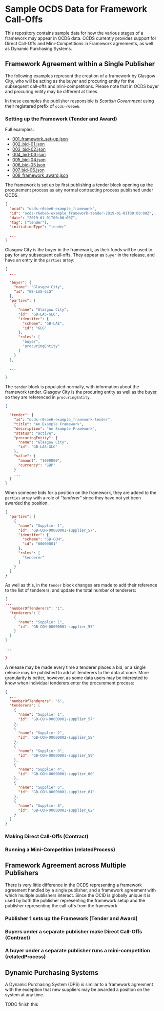 # Sample OCDS Data for Framework Call-Offs

This repository contains sample data for how the various stages of a framework may appear in OCDS data. OCDS currently provides support for Direct Call-Offs and Mini-Competitions in Framework agreements, as well as Dynamic Purchasing Systems.

## Framework Agreement within a Single Publisher
The following examples represent the creation of a framework by Glasgow City, who will be acting as the buyer and procuring entity for the subsequent call-offs and mini-competitions. Please note that in OCDS buyer and procuring entity may be different at times.

In these examples the publisher responsible is *Scottish Government* using their registered prefix of `ocds-r6ebe6`.

### Setting up the Framework (Tender and Award)

Full examples:
+ [001_framework_set-up.json](/single_publisher/001_framework_set-up.json)
+ [002_bid-01.json](/single_publisher/002_bid-01.json)
+ [003_bid-02.json](/single_publisher/003_bid-02.json)
+ [004_bid-03.json](/single_publisher/004_bid-03.json)
+ [005_bid-04.json](/single_publisher/005_bid-04.json)
+ [006_bid-05.json](/single_publisher/006_bid-05.json)
+ [007_bid-06.json](/single_publisher/007_bid-06.json)
+ [008_framework_award.json](/single_publisher/008_framework_award.json)

The framework is set up by first publishing a tender block opening up the procurement process as any normal contracting process published under OCDS.
```json
{
  "ocid": "ocds-r6ebe6-example_framework",
  "id": "ocds-r6ebe6-example_framework-tender-2019-01-01T00:00:00Z",
  "date": "2019-01-01T00:00:00Z",
  "tag": ["tender"],
  "initiationType": "tender"

  ...
}
```

Glasgow City is the buyer in the framework, as their funds will be used to pay for any subsequent call-offs. They appear as `buyer` in the release, and have an entry in the `parties` array:
```json
{
  ...

  "buyer": {
    "name": "Glasgow City",
    "id": "GB-LAS-GLG"
  },
  "parties": [
    {
      "name": "Glasgow City",
      "id": "GB-LAS-GLG",
      "identifer": {
        "scheme": "GB-LAS",
        "id": "GLG"
      },
      "roles": [
        "buyer",
        "procuringEntity"
      ]
    }
  ],

  ...

}
```

The `tender` block is populated normally, with information about the framework tender. Glasgow City is the procuring entity as well as the buyer, so they are referenced in `procuringEntity`.
```json
{

  "tender": {
    "id": "ocds-r6ebe6-example_framework-tender",
    "title": "An Example Framework",
    "description": "An Example Framework",
    "status": "active",
    "procuringEntity": {
      "name": "Glasgow City",
      "id": "GB-LAS-GLG"
    },
    "value": {
      "amount": "1000000",
      "currency": "GBP"
    }
    ...
  }
}

```

When someone bids for a position on the framework, they are added to the `parties` array with a role of *"tenderer"* since they have not yet been awarded the position.

```json
{
  "parties": [
    {
      "name": "Supplier 1",
      "id": "GB-COH-00000001-supplier_57",
      "identifer": {
        "scheme": "GB-COH",
        "id": "00000001"
      },
      "roles": [
        "tenderer"
      ]
    }
  ]
}
```

As well as this, in the  `tender` block changes are made to add their reference to the list of tenderers, and update the total number of tenderers:

```json
{
...
  "numberOfTenderers": "1",
  "tenderers": [
    {
      "name": "Supplier 1",
      "id": "GB-COH-00000001-supplier_57"
    }
  ]
}

...

}
```

A release may be made every time a tenderer places a bid, or a single release may be published to add all tenderers to the data at once. More granularity is better, however, as some data users may be interested to know when individual tenderers enter the procurement process:

```json
{
  ...
  "numberOfTenderers": "6",
  "tenderers": [
    {
      "name": "Supplier 1",
      "id": "GB-COH-00000001-supplier_57"
    },
    {
      "name": "Supplier 2",
      "id": "GB-COH-00000002-supplier_58"
    },
    {
      "name": "Supplier 3",
      "id": "GB-COH-00000001-supplier_59"
    },
    {
      "name": "Supplier 4",
      "id": "GB-COH-00000001-supplier_60"
    },
    {
      "name": "Supplier 5",
      "id": "GB-COH-00000001-supplier_61"
    },
    {
      "name": "Supplier 6",
      "id": "GB-COH-00000001-supplier_62"
    }
  ]
}
```

### Making Direct Call-Offs (Contract)

### Running a Mini-Competition (relatedProcess)

## Framework Agreement across Multiple Publishers
There is very little difference in the OCDS representing a framework agreement handled by a single publisher, and a framework agreement with which multiple publishers interact. Since the OCID is globally unique it is used by both the publisher representing the framework setup and the publisher representing the call-offs from the framework.

### Publisher 1 sets up the Framework (Tender and Award)

### Buyers under a separate publisher make Direct Call-Offs (Contract)

### A buyer under a separate publisher runs a mini-competition (relatedProcess)

## Dynamic Purchasing Systems
A Dynamic Purchasing System (DPS) is similar to a framework agreement with the exception that new suppliers may be awarded a position on the system at any time.

TODO finish this
